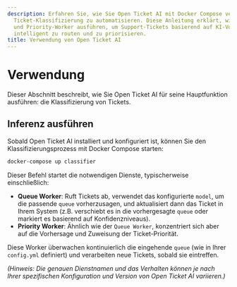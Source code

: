 ```yaml
---
description: Erfahren Sie, wie Sie Open Ticket AI mit Docker Compose verwenden, um die
  Ticket-Klassifizierung zu automatisieren. Diese Anleitung erklärt, wie Sie Queue-
  und Priority-Worker ausführen, um Support-Tickets basierend auf KI-Vorhersagen
  intelligent zu routen und zu priorisieren.
title: Verwendung von Open Ticket AI
---
```

# Verwendung

Dieser Abschnitt beschreibt, wie Sie Open Ticket AI für seine Hauptfunktion ausführen: die Klassifizierung von Tickets.

## Inferenz ausführen

Sobald Open Ticket AI installiert und konfiguriert ist, können Sie den Klassifizierungsprozess mit Docker Compose starten:

```bash
docker-compose up classifier
```

Dieser Befehl startet die notwendigen Dienste, typischerweise einschließlich:

*   **Queue Worker**: Ruft Tickets ab, verwendet das konfigurierte `model`, um die passende `queue` vorherzusagen, und aktualisiert dann das Ticket in Ihrem System (z.B. verschiebt es in die vorhergesagte `queue` oder markiert es basierend auf Konfidenzniveaus).
*   **Priority Worker**: Ähnlich wie der `Queue Worker`, konzentriert sich aber auf die Vorhersage und Zuweisung der Ticket-Priorität.

Diese Worker überwachen kontinuierlich die eingehende `queue` (wie in Ihrer `config.yml` definiert) und verarbeiten neue Tickets, sobald sie eintreffen.

*(Hinweis: Die genauen Dienstnamen und das Verhalten können je nach Ihrer spezifischen Konfiguration und Version von Open Ticket AI variieren.)*
